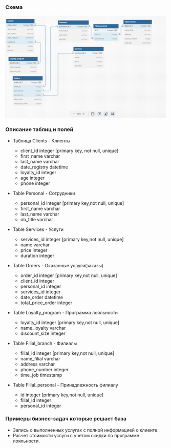 ### Cхема
![alt text](https://github.com/AntonKurapov66/OTUS_DB/blob/main/hw_01/diagram.PNG)

### Описание таблиц и полей
* Таблица Clients - Клиенты 
  *  client_id integer [primary key, not null, unique] 
  *  first_name varchar
  *  last_name varchar
  *  date_registry datetime 
  *  loyalty_id integer 
  *  age integer
  *  phone integer 

* Table Personal - Сотрудники
  *  personal_id integer [primary key,not null, unique]
  *  first_name varchar
  *  last_name varchar
  *  ob_title varchar

* Table Services - Услуги
  *  services_id integer [primary key,not null, unique]
  *  name varchar
  *  price integer
  *  duration integer

* Table Orders - Оказанные услуги(заказы)
  *  order_id integer [primary key,not null, unique]
  *  client_id integer
  *  personal_id integer 
  *  services_id integer 
  *  date_order datetime
  *  total_price_order integer 

* Table Loyalty_program - Программа лояльности
  *  loyalty_id integer [primary key,not null, unique]
  *  name_loyalty varchar
  *  discount_size integer

* Table Filial_branch - Филиалы
  *  filial_id integer [primary key,not null, unique]
  *  name_filial varchar
  *  address varchar
  *  phone_number integer
  *  time_job timestamp 

* Table Filial_personal - Принадлежность филиалу
  *  id integer [primary key,not null, unique]
  *  filial_id integer
  *  personal_id integer
 
### Примеры бизнес-задач которые решает база
* Запись о выполненных услугах с полной информацией о клиенте. 
* Расчет стоимости услуги с учетом скидки по программе лояльности.
